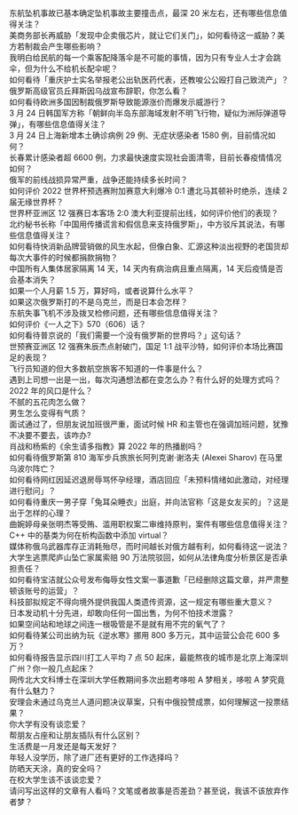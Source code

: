 东航坠机事故已基本确定坠机事故主要撞击点，最深 20 米左右，还有哪些信息值得关注？  
美商务部长再威胁「发现中企卖俄芯片，就让它们关门」，如何看待这一威胁？美方若制裁会产生哪些影响？  
我明白给民航的每一个乘客配降落伞是不可能的事情，因为只有专业人士才会跳伞，但为什么不给机长配伞呢？  
如何看待「重庆护士实名举报老公出轨医药代表，还教唆公公殴打自己致流产」？  
俄罗斯高级官员丘拜斯因乌战宣布辞职，你怎么看？  
如何看待欧洲多国因制裁俄罗斯导致能源涨价而爆发示威游行？  
3 月 24 日韩国军方称「朝鲜向半岛东部海域发射不明飞行物，疑似为洲际弹道导弹」，有哪些信息值得关注？  
3 月 24 日上海新增本土确诊病例 29 例、无症状感染者 1580 例，目前情况如何？  
长春累计感染者超 6600 例，力求最快速度实现社会面清零，目前长春疫情情况如何？  
俄军的前线战损异常严重，战争还能持续多长时间？  
如何评价 2022 世界杯预选赛附加赛意大利爆冷 0:1 遭北马其顿补时绝杀，连续 2 届无缘世界杯？  
世界杯亚洲区 12 强赛日本客场 2:0 澳大利亚提前出线，如何评价他们的表现？  
北约秘书长称「中国用传播谎言和假信息来支持俄罗斯」，中方驳斥其说法，有哪些信息值得关注？  
如何看待快消新品牌营销做的风生水起，但像白象、汇源这种淡出视野的老国货却每次大事件的时候都捐款捐物？  
中国所有人集体居家隔离 14 天，14 天内有病治病且重点隔离，14 天后疫情是否会基本消失？  
如果一个人月薪 1.5 万，算好吗，或者说算什么水平？  
如果这次俄罗斯打的不是乌克兰，而是日本会怎样？  
东航失事飞机不涉及拨叉检修问题，还有哪些信息值得关注？  
如何评价《一人之下》570（606）话？  
如何看待普京说的「我们需要一个没有俄罗斯的世界吗？」这句话？  
世预赛亚洲区 12 强赛朱辰杰点射破门，国足 1:1 战平沙特，如何评价本场比赛国足的表现？  
飞行员知道的但大多数航空旅客不知道的一件事是什么？  
遇到上司想一出是一出，每次沟通想法都在变怎么办？有什么好的处理方式吗？  
2022 年的风口是什么？  
不腻的五花肉怎么做？  
男生怎么变得有气质？  
面试通过了，但朋友说加班很严重，面试时候 HR 和主管也在强调加班问题，犹豫不决要不要去，该咋办?  
肖战和杨紫的《余生请多指教》算 2022 年的热播剧吗？  
如何看待俄罗斯第 810 海军步兵旅旅长阿列克谢·谢洛夫 (Alexei Sharov) 在马里乌波尔阵亡？  
如何看待网红因延迟退房辱骂怀孕经理，酒店回应「未预料情绪如此激动，对经理进行慰问」？  
如何看待重庆一男子穿「兔耳朵睡衣」出庭，并向法官称「这是女友买的」？这是出于怎样的心理？  
曲婉婷母亲张明杰等受贿、滥用职权案二审维持原判，案件有哪些信息值得关注？  
C++ 中的基类为何在析构函数中添加 virtual？  
媒体称俄乌武器库存正消耗殆尽，而时间越长对俄方越有利，如何看待这一说法？  
大学生逃票爬庐山坠亡家属索赔 90 万法院驳回，如何从法律角度分析景区是否承担责任？  
如何看待宝洁就公众号发布侮辱女性文案一事道歉「已经删除这篇文章，并严肃整顿该账号的运营」？  
科技部拟规定不得向境外提供我国人类遗传资源，这一规定有哪些重大意义？  
日本发动机十分先进，却敢向任何一国出售，为何不怕技术泄露？  
如果空间站和地球之间连一根吸管是不是就有用不完的氧气了？  
如何看待某公司出纳为玩《逆水寒》挪用 800 多万元，其中运营公会花 600 多万？  
如何看待报告显示四川打工人平均 7 点 50 起床，最能熬夜的城市是北京上海深圳广州？你一般几点起床？  
网传北大文科博士在深圳大学任教期间多次出题考哆啦 A 梦相关，哆啦 A 梦究竟有什么魅力？  
安理会未通过乌克兰人道问题决议草案，只有中俄投赞成票，如何理解这一投票结果？  
你大学有没有谈恋爱？  
帮朋友占座和让朋友插队有什么区别？  
生活费是一月发还是每天发好？  
年轻人没学历，除了进厂还有更好的工作选择吗？  
防晒天天涂，真的安全吗？  
在校大学生该不该谈恋爱？  
请问写出这样的文章有人看吗？文笔或者故事是否差劲？甚至说，我该不该放弃作者梦？  
